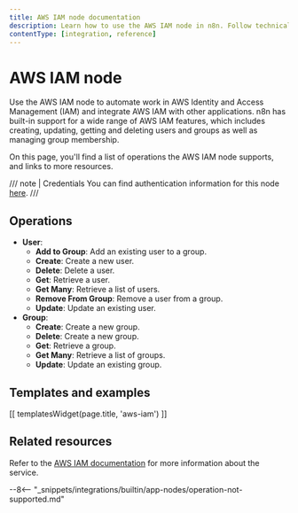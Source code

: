```yaml
---
title: AWS IAM node documentation
description: Learn how to use the AWS IAM node in n8n. Follow technical documentation to integrate AWS IAM node into your workflows.
contentType: [integration, reference]
---
```


# AWS IAM node

Use the AWS IAM node to automate work in AWS Identity and Access Management (IAM) and integrate AWS IAM with other applications. n8n has built-in support for a wide range of AWS IAM features, which includes creating, updating, getting and deleting users and groups as well as managing group membership.

On this page, you'll find a list of operations the AWS IAM node supports, and links to more resources.

///  note  | Credentials
You can find authentication information for this node [here](/integrations/builtin/credentials/aws.md).
///


## Operations

* **User**:
	* **Add to Group**: Add an existing user to a group.
	* **Create**: Create a new user.
	* **Delete**: Delete a user.
	* **Get**: Retrieve a user.
	* **Get Many**: Retrieve a list of users.
	* **Remove From Group**: Remove a user from a group.
	* **Update**: Update an existing user.
* **Group**:
	* **Create**: Create a new group.
	* **Delete**: Create a new group.
	* **Get**: Retrieve a group.
	* **Get Many**: Retrieve a list of groups.
	* **Update**: Update an existing group.

## Templates and examples

<!-- see https://www.notion.so/n8n/Pull-in-templates-for-the-integrations-pages-37c716837b804d30a33b47475f6e3780 -->
[[ templatesWidget(page.title, 'aws-iam') ]]

## Related resources

<!-- add a link to the service's documentation. This should usually go direct to the API docs -->
Refer to the [AWS IAM documentation](https://docs.aws.amazon.com/IAM/latest/APIReference/welcome.html) for more information about the service.

--8<-- "_snippets/integrations/builtin/app-nodes/operation-not-supported.md"
